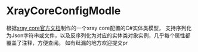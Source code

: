 # XrayCoreConfigModle
根据<a href="https://github.com/XTLS/Xray-docs-next/tree/main/docs/config">xray core官方文档</a>制作的一个xray core配置的C#实体类模型，
支持序列化为Json字符串或文件，以及反序列化为对应的实体类对象实例，几乎每个属性都覆盖了注释，方便查阅。
如有纰漏的地方欢迎提交pr

